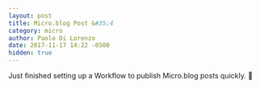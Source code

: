 ```yaml
---
layout: post
title: Micro.blog Post &#35;4
category: micro
author: Paolo Di Lorenzo
date: 2017-11-17 14:22 -0500
hidden: true
---
```


Just finished setting up a Workflow to publish Micro.blog posts quickly. 📝 